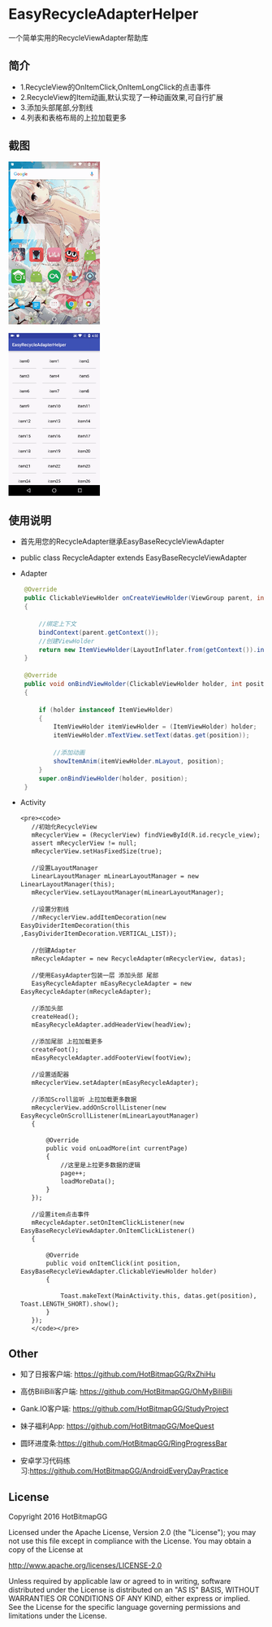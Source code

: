 # EasyRecycleAdapterHelper

一个简单实用的RecycleViewAdapter帮助库


## 简介
 * 1.RecycleView的OnItemClick,OnItemLongClick的点击事件
 * 2.RecycleView的Item动画,默认实现了一种动画效果,可自行扩展
 * 3.添加头部尾部,分割线
 * 4.列表和表格布局的上拉加载更多

## 截图

![](https://github.com/HotBitmapGG/EasyRecycleAdapterHelper/blob/master/pic/01.gif?raw=true)

![](https://github.com/HotBitmapGG/EasyRecycleAdapterHelper/blob/master/pic/02.gif?raw=true)


## 使用说明

 * 首先用您的RecycleAdapter继承EasyBaseRecycleViewAdapter

 * public class RecycleAdapter extends EasyBaseRecycleViewAdapter

 * Adapter

    ```java
     @Override
     public ClickableViewHolder onCreateViewHolder(ViewGroup parent, int viewType)
     {

         //绑定上下文
         bindContext(parent.getContext());
         //创建ViewHolder
         return new ItemViewHolder(LayoutInflater.from(getContext()).inflate(R.layout.item_main, parent, false));
     }

     @Override
     public void onBindViewHolder(ClickableViewHolder holder, int position)
     {

         if (holder instanceof ItemViewHolder)
         {
             ItemViewHolder itemViewHolder = (ItemViewHolder) holder;
             itemViewHolder.mTextView.setText(datas.get(position));

             //添加动画
             showItemAnim(itemViewHolder.mLayout, position);
         }
         super.onBindViewHolder(holder, position);
     }
     ```


 * Activity

       <pre><code>
          //初始化RecycleView
          mRecyclerView = (RecyclerView) findViewById(R.id.recycle_view);
          assert mRecyclerView != null;
          mRecyclerView.setHasFixedSize(true);

          //设置LayoutManager
          LinearLayoutManager mLinearLayoutManager = new LinearLayoutManager(this);
          mRecyclerView.setLayoutManager(mLinearLayoutManager);

          //设置分割线
          //mRecyclerView.addItemDecoration(new EasyDividerItemDecoration(this ,EasyDividerItemDecoration.VERTICAL_LIST));

          //创建Adapter
          mRecycleAdapter = new RecycleAdapter(mRecyclerView, datas);

          //使用EasyAdapter包装一层 添加头部 尾部
          EasyRecycleAdapter mEasyRecycleAdapter = new EasyRecycleAdapter(mRecycleAdapter);

          //添加头部
          createHead();
          mEasyRecycleAdapter.addHeaderView(headView);

          //添加尾部 上拉加载更多
          createFoot();
          mEasyRecycleAdapter.addFooterView(footView);

          //设置适配器
          mRecyclerView.setAdapter(mEasyRecycleAdapter);

          //添加Scroll监听 上拉加载更多数据
          mRecyclerView.addOnScrollListener(new EasyRecycleOnScrollListener(mLinearLayoutManager)
          {

              @Override
              public void onLoadMore(int currentPage)
              {
                  //这里是上拉更多数据的逻辑
                  page++;
                  loadMoreData();
              }
          });

          //设置item点击事件
          mRecycleAdapter.setOnItemClickListener(new EasyBaseRecycleViewAdapter.OnItemClickListener()
          {

              @Override
              public void onItemClick(int position, EasyBaseRecycleViewAdapter.ClickableViewHolder holder)
              {

                  Toast.makeText(MainActivity.this, datas.get(position), Toast.LENGTH_SHORT).show();
              }
          });
          </code></pre>


  ## Other

  * 知了日报客户端: https://github.com/HotBitmapGG/RxZhiHu

  * 高仿BiliBili客户端: https://github.com/HotBitmapGG/OhMyBiliBili

  * Gank.IO客户端: https://github.com/HotBitmapGG/StudyProject

  * 妹子福利App: https://github.com/HotBitmapGG/MoeQuest

  * 圆环进度条:https://github.com/HotBitmapGG/RingProgressBar

  * 安卓学习代码练习:https://github.com/HotBitmapGG/AndroidEveryDayPractice

  ## License

   Copyright 2016 HotBitmapGG

   Licensed under the Apache License, Version 2.0 (the "License"); you may not use this file except in compliance with the License. You may obtain a copy of the License at

   http://www.apache.org/licenses/LICENSE-2.0

   Unless required by applicable law or agreed to in writing, software distributed under the License is distributed on an "AS IS" BASIS, WITHOUT WARRANTIES OR CONDITIONS OF ANY KIND, either express or implied. See the License for the specific language governing permissions and limitations under the License.




